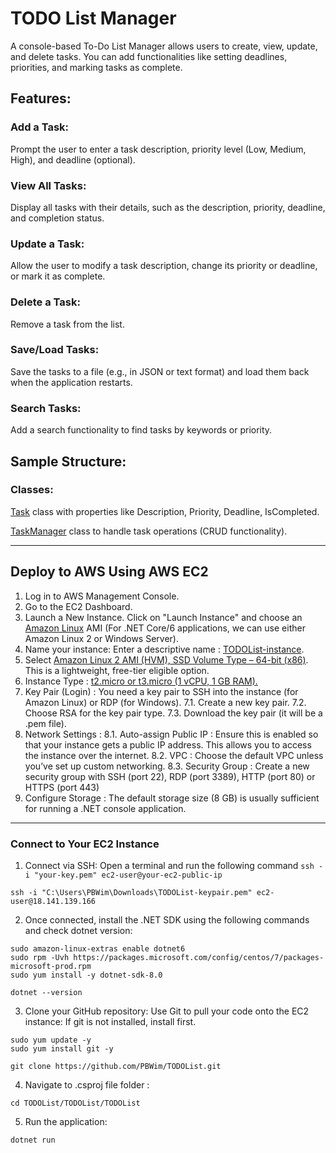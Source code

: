 # TODO List Manager

A console-based To-Do List Manager allows users to create, view, update, and delete tasks. You can add functionalities like setting deadlines, priorities, and marking tasks as complete.

## Features:
### Add a Task:
Prompt the user to enter a task description, priority level (Low, Medium, High), and deadline (optional).

### View All Tasks:
Display all tasks with their details, such as the description, priority, deadline, and completion status.

### Update a Task:
Allow the user to modify a task description, change its priority or deadline, or mark it as complete.

### Delete a Task:
Remove a task from the list.

### Save/Load Tasks:
Save the tasks to a file (e.g., in JSON or text format) and load them back when the application restarts.

### Search Tasks:
Add a search functionality to find tasks by keywords or priority.

## Sample Structure:
### Classes:
<ins>Task</ins> class with properties like Description, Priority, Deadline, IsCompleted.

<ins>TaskManager</ins> class to handle task operations (CRUD functionality).

----

## Deploy to AWS Using AWS EC2

1. Log in to AWS Management Console.
2. Go to the EC2 Dashboard.
3. Launch a New Instance. Click on "Launch Instance" and choose an <ins>Amazon Linux</ins> AMI (For .NET Core/6 applications, we can use either Amazon Linux 2 or Windows Server).
4. Name your instance: Enter a descriptive name : <ins>TODOList-instance</ins>.
5. Select <ins>Amazon Linux 2 AMI (HVM), SSD Volume Type – 64-bit (x86)</ins>. This is a lightweight, free-tier eligible option.
6. Instance Type : <ins>t2.micro or t3.micro (1 vCPU, 1 GB RAM).</ins>
7. Key Pair (Login) : You need a key pair to SSH into the instance (for Amazon Linux) or RDP (for Windows).
7.1. Create a new key pair.
7.2. Choose RSA for the key pair type.
7.3. Download the key pair (it will be a .pem file).
8. Network Settings :
8.1. Auto-assign Public IP : Ensure this is enabled so that your instance gets a public IP address. This allows you to access the instance over the internet.
8.2. VPC : Choose the default VPC unless you’ve set up custom networking.
8.3. Security Group : Create a new security group with SSH (port 22), RDP (port 3389), HTTP (port 80) or HTTPS (port 443)
9. Configure Storage : The default storage size (8 GB) is usually sufficient for running a .NET console application.

-----

### Connect to Your EC2 Instance

1. Connect via SSH: Open a terminal and run the following command ```ssh -i "your-key.pem" ec2-user@your-ec2-public-ip```
```
ssh -i "C:\Users\PBWim\Downloads\TODOList-keypair.pem" ec2-user@18.141.139.166
```

2. Once connected, install the .NET SDK using the following commands and check dotnet version:
```
sudo amazon-linux-extras enable dotnet6
sudo rpm -Uvh https://packages.microsoft.com/config/centos/7/packages-microsoft-prod.rpm
sudo yum install -y dotnet-sdk-8.0

dotnet --version
```

3. Clone your GitHub repository: Use Git to pull your code onto the EC2 instance:
   If git is not installed, install first.
```
sudo yum update -y
sudo yum install git -y

git clone https://github.com/PBWim/TODOList.git
```

4. Navigate to .csproj file folder :
```
cd TODOList/TODOList/TODOList
```

5. Run the application:
```
dotnet run
```
